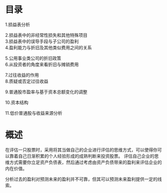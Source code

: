 # 目录
1.损益表分析

2.损益表中的非经常性损失和其他特殊项目    
3.损益表中的误导手段与子公司的盈利     
4.盈利能力与折旧及其他类似费用之间的关系    

5.公用事业类公司的折旧政策    
6.从投资者的角度来看折旧与摊销费用   

7.过往收益的作用    
8.质疑或否定过往收益

9.普通股市盈率与基于资本总额变化的调整

10.资本结构

11.低价普通股与收益来源分析

# 概述
在评估一只股票时，采用将其当做自己的企业进行评估的思维方式，可以使得你可以靠着自己日渐积累的个人经验形成的成熟判断来投资股票。
评估自己企业的思维方式需要你立足资产负债表，然后通过考虑由资产负债带来的盈利来评估企业的内在价值。


分析过去的盈利对预测未来的盈利并不可靠，但其可以预测未来盈利提供一定的线索。
